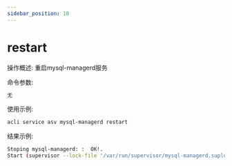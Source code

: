 ```yaml
---
sidebar_position: 10
---
```


# restart
操作概述: 重启mysql-managerd服务

命令参数:
```bash
无
```

使用示例:
```bash
acli service asv mysql-managerd restart
```

结果示例:
```bash
Stoping mysql-managerd: :  OK!.
Start (supervisor --lock-file '/var/run/supervisor/mysql-managerd.suplock' --flag-file '*' --flag 011 -w '/sf/cluster/bin/mysql-managerd -f /sf/etc/mysql-managerd/mysql-managerd.yaml') OK! 81990.
```